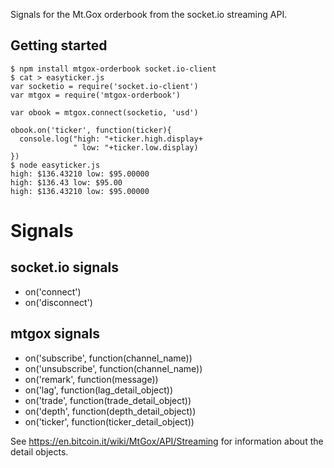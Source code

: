 Signals for the Mt.Gox orderbook from the socket.io streaming API.

## Getting started
```
$ npm install mtgox-orderbook socket.io-client
$ cat > easyticker.js
var socketio = require('socket.io-client')
var mtgox = require('mtgox-orderbook')

var obook = mtgox.connect(socketio, 'usd')

obook.on('ticker', function(ticker){
  console.log("high: "+ticker.high.display+
              " low: "+ticker.low.display)
})
$ node easyticker.js
high: $136.43210 low: $95.00000
high: $136.43 low: $95.00
high: $136.43210 low: $95.00000
```

# Signals


## socket.io signals

* on('connect')
* on('disconnect')

## mtgox signals
* on('subscribe', function(channel_name))
* on('unsubscribe', function(channel_name))
* on('remark', function(message))
* on('lag', function(lag_detail_object))
* on('trade', function(trade_detail_object))
* on('depth', function(depth_detail_object))
* on('ticker', function(ticker_detail_object))


See https://en.bitcoin.it/wiki/MtGox/API/Streaming for information about the detail objects.
